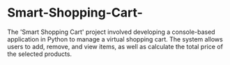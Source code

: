 # Smart-Shopping-Cart-
The 'Smart Shopping Cart' project involved developing a console-based application in Python to manage a virtual shopping cart. The system allows users to add, remove, and view items, as well as calculate the total price of the selected products.
